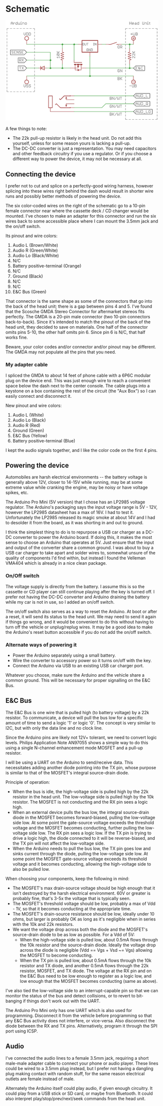 # Schematic

![Firecast schematic](schematic.png)

A few things to note:

* The 22k pull-up resistor is likely in the head unit.  Do not add this
  yourself, unless for some reason yours is lacking a pull-up.
* The DC-DC converter is just a representation.  You may need capacitors and
  other feedback circuitry if you use a regulator.  Or if you choose a
  different way to power the device, it may not be necessary at all.

## Connecting the device

I prefer not to cut and splice on a perfectly-good wiring harness, however
splicing into these wires right behind the dash would result in shorter wire
runs and possibly better methods of powering the device.

The six color-coded wires on the right of the schematic go to a 10-pin female
connector near where the cassette deck / CD changer would be mounted.  I've
chosen to make an adapter for this connector and run the six wires back to
some accessible place where I can mount the 3.5mm jack and the on/off switch.

Its pinout and wire colors:

1.  Audio L (Brown/White)
2.  Audio R (Green/White)
3.  Audio Lo (Black/White)
4.  N/C
5.  Battery positive-terminal (Orange)
6.  N/C
7.  Ground (Black)
8.  N/C
9.  N/C
10. E&C Bus (Green)

That connector is the same shape as some of the connectors that go into the
back of the head unit; there is a gap between pins 4 and 5.  I've found that
the Scosche GMDA Stereo Connector for aftermarket stereos fits perfectly.  The
GMDA is a 20-pin male connector (two 10-pin connectors back-to-back).  Since
it's intended to match the pinout of the back of the head unit, they decided
to save on materials.  One half of the connector omits pins 5-10, the other
half omits pin 6.  Since pin 6 is N/C, that half works fine.

Beware, your color codes and/or connector and/or pinout may be different.  The
GMDA may not populate all the pins that you need.

### My adapter cable

I spliced the GMDA to about 14 feet of phone cable with a 6P6C modular plug on
the device end.  This was just enough wire to reach a convenient space below
the dash next to the center console.  The cable plugs into a keystone on a box
containing the rest of the circuit (the "Aux Box") so I can easily connect and
disconnect it.

New pinout and wire colors:

1. Audio L (White)
2. Audio Lo (Black)
3. Audio R (Red)
4. Ground (Green)
5. E&C Bus (Yellow)
6. Battery positive-terminal (Blue)

I kept the audio signals together, and I like the color code on the first 4
pins.

## Powering the device

Automobiles are harsh electrical environments -- the battery voltage is
generally above 12V, closer to 14-15V while running, may be at some extreme
value while cranking the engine, may be noisy or have voltage spikes, etc.

The Arduino Pro Mini (5V version) that I chose has an LP2985 voltage
regulator.  The Arduino's packaging says the input voltage range is 5V - 12V,
however the LP2985 datasheet has a max of 16V.  I had to test it.
Unfortunately the LP2985 released its magic smoke at about 14V and I had to
desolder it from the board, as it was shorting in and out to ground.

I think the simplest thing to do is to repurpose a USB car charger as a DC-DC
converter to power the Arduino board.  If doing this, it makes the most sense
to choose an Arduino that operates at 5V.  Just ensure that the input and
output of the converter share a common ground.  I was about to buy a USB car
charger to take apart and solder wires to, somewhat unsure of the quality of
components I'd find within, but instead I found the Velleman VMA404 which is
already in a nice clean package.

### On/Off switch

The voltage supply is directly from the battery.  I assume this is so the
cassette or CD player can still continue playing after the key is turned off.
I prefer not having the DC-DC converter and Arduino draining the battery while
my car is not in use, so I added an on/off switch.

The on/off switch also serves as a way to reset the Arduino.  At boot or after
a reset, it will send its status to the head unit.  We may need to send it
again if things go wrong, and it would be convenient to do this without having
to turn off the vehicle or unplug/replug wires.  It may be a good idea to make
the Arduino's reset button accessible if you do not add the on/off switch.

### Alternate ways of powering it

* Power the Arduino separately using a small battery.
* Wire the converter to accessory power so it turns on/off with the key.
* Connect the Arduino via USB to an existing USB car charger port.

Whatever you choose, make sure the Arduino and the vehicle share a common
ground.  This will be necessary for proper signalling on the E&C Bus.

## E&C Bus

The E&C Bus is one wire that is pulled high (to battery voltage) by a 22k
resistor.  To communicate, a device will pull the bus low for a specific
amount of time to send a logic '1' or logic '0'.  The concept is very similar
to I2C, but with only the data line and no clock line.

Since the Arduino pins are likely not 12V+ tolerant, we need to convert logic
levels.  Philips Application Note AN97055 shows a simple way to do this using
a single N-channel enhancement mode MOSFET and a pull-up resistor.

I will be using a UART on the Arduino to send/receive data.  This necessitates
adding another diode pointing into the TX pin, whose purpose is similar to
that of the MOSFET's integral source-drain diode.

Principle of operation:

* When the bus is idle, the high-voltage side is pulled high by the 22k
  resistor in the head unit.  The low-voltage side is pulled high by the 10k
  resistor.  The MOSFET is not conducting and the RX pin sees a logic high.
* When an external device pulls the bus low, the integral source-drain diode
  in the MOSFET becomes forward-biased, pulling the low-voltage side low.  At
  some point the gate-source voltage exceeds the threshold voltage and the
  MOSFET becomes conducting, further pulling the low-voltage side low.  The RX
  pin sees a logic low.  If the TX pin is trying to drive a logic high, the
  diode connected to it will be reverse-biased, and the TX pin will not affect
  the low-voltage side.
* When the Arduino needs to pull the bus low, the TX pin goes low and sinks
  current through the diode, pulling the low-voltage side low.  At some point
  the MOSFET gate-source voltage exceeds its threshold voltage and it becomes
  conducting, allowing the high-voltage side to also be pulled low.

When choosing your components, keep the following in mind:

* The MOSFET's max drain-source voltage should be high enough that it isn't
  destroyed by the harsh electrical environment.  60V or greater is probably
  fine, that's 3-5x the voltage that is typically seen.
* The MOSFET's threshold voltage should be low, probably a max of Vdd - 1V, so
  that it becomes conducting at the appropriate time.
* The MOSFET's drain-source resistance should be low, ideally under 10 ohms,
  but larger is probably OK as long as it's negligible when in series with the
  10k and 22k resistors.
* We want the voltage drop across both the diode and the MOSFET's source-drain
  diode to be as low as possible.  For a Vdd of 5V:
  * When the high-voltage side is pulled low, about 0.5mA flows through the
    10k resistor and the source-drain diode.  Ideally the voltage drop across
    the diode is negligible (Vdd == Vgs + Vsd ~= Vgs) allowing the MOSFET to
    become conducting.
  * When the TX pin is pulled low, about 0.5mA flows through the 10k resistor
    and TX diode, and another 0.5mA flows through the 22k resistor, MOSFET,
    and TX diode.  The voltage at the RX pin and on the E&C Bus need to be low
    enough to register as a logic low, and low enough that the MOSFET becomes
    conducting (same as above).

I've also tied the low-voltage side to an interrupt-capable pin so that we can
monitor the status of the bus and detect collisions, or to revert to
bit-banging if things don't work out with the UART.

The Arduino Pro Mini only has one UART which is also used for programming.
Disconnect it from the vehicle before programming so that any E&C Bus activity
does not interfere, or vice-versa.  Also disconnect the diode between the RX
and TX pins.  Alternatively, program it through the SPI port using ICSP.

## Audio

I've connected the audio lines to a female 3.5mm jack, requiring a short
male-male adapter cable to connect your phone or audio player.  These lines
could be wired to a 3.5mm plug instead, but I prefer not having a dangling
plug making contact with random stuff, for the same reason electrical outlets
are female instead of male.

Alternately the Arduino itself could play audio, if given enough circuitry.
It could play from a USB stick or SD card, or maybe from Bluetooth.  It could
also interpret play/stop/prev/next/seek commands from the head unit.
